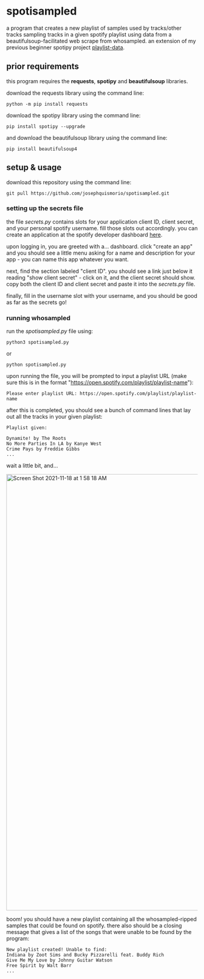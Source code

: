 # spotisampled
a program that creates a new playlist of samples used by tracks/other tracks sampling tracks in a given spotify playlist using data from a beautifulsoup-facilitated web scrape from whosampled. an extension of my previous beginner spotipy project [playlist-data](https://github.com/josephquismorio/playlist-data).

## prior requirements
this program requires the **requests**, **spotipy** and **beautifulsoup** libraries. 

download the requests library using the command line:
```
python -m pip install requests
```
download the spotipy library using the command line:
```
pip install spotipy --upgrade
```
and download the beautifulsoup library using the command line:
```
pip install beautifulsoup4
```

## setup & usage
download this repository using the command line:
```
git pull https://github.com/josephquismorio/spotisampled.git
```
### setting up the secrets file
the file *secrets.py* contains slots for your application client ID, client secret, and your personal spotify username. fill those slots out accordingly. you can create an application at the spotify developer dashboard [here](https://developer.spotify.com/dashboard/).

upon logging in, you are greeted with a... dashboard. click "create an app" and you should see a little menu asking for a name and description for your app - you can name this app whatever you want.

next, find the section labeled "client ID". you should see a link just below it reading "show client secret" - click on it, and the client secret should show. copy both the client ID and client secret and paste it into the *secrets.py* file.

finally, fill in the username slot with your username, and you should be good as far as the secrets go!

### running whosampled
run the *spotisampled.py* file using:
```
python3 spotisampled.py
```
or
```
python spotisampled.py
```
upon running the file, you will be prompted to input a playlist URL (make sure this is in the format "https://open.spotify.com/playlist/playlist-name"):

```
Please enter playlist URL: https://open.spotify.com/playlist/playlist-name
```

after this is completed, you should see a bunch of command lines that lay out all the tracks in your given playlist:
```
Playlist given: 

Dynamite! by The Roots
No More Parties In LA by Kanye West
Crime Pays by Freddie Gibbs
...
```

wait a little bit, and...

<img width="1149" alt="Screen Shot 2021-11-18 at 1 58 18 AM" src="https://user-images.githubusercontent.com/70463608/142375196-38c7a00a-fc72-4f3f-8c9f-43d409a4872d.png">

boom! you should have a new playlist containing all the whosampled-ripped samples that could be found on spotify. there also should be a closing message that gives a list of the songs that were unable to be found by the program:
```
New playlist created! Unable to find:
Indiana by Zoot Sims and Bucky Pizzarelli feat. Buddy Rich
Give Me My Love by Johnny Guitar Watson
Free Spirit by Walt Barr
...
```
